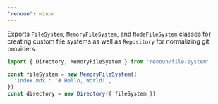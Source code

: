 ```yaml
---
'renoun': minor
---
```


Exports `FileSystem`, `MemoryFileSystem`, and `NodeFileSystem` classes for creating custom file systems as well as `Repository` for normalizing git providers.

```js
import { Directory, MemoryFileSystem } from 'renoun/file-system'

const fileSystem = new MemoryFileSystem({
  'index.mdx': '# Hello, World!',
})
const directory = new Directory({ fileSystem })
```

